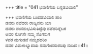 +++
title = "041 ಭವಣಿಗೆಯ ಬನ್ದಡವಿಯಲಿ"

+++
ಭವಣಿಗೆಯ ಬಂದಡವಿಯಲಿ ಪಾಂ            
ಡವರು ನವೆದರು ರಾಜ್ಯವನು ಯಾ  
ದವರು ನಾವನುಭವಿಸುತಿದ್ದೆವು ನವೆದರಿನ್ನೆಬರ  
ಅವರ ಸೊಗಸೇ ನಮ್ಮ ಸೊಗಸುಗ  
ಳವರ ದುಗುಡವೆ ನಮ್ಮದದರಿಂ  
ದವರ ವಿಮಳಾಭ್ಯುದಯ ನಮಗೆಂದಸುರರಿಪು ನುಡಿದ      ॥41॥